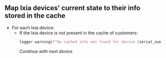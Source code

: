 ## Map Ixia devices' current state to their info stored in the cache

* For each Ixia device:
    * If the Ixia device is not present in the cache of customers:
      ```python
      logger.warning(f"No cached info was found for device {serial_number}. Skipping...")
      ```
      _Continue with next device_